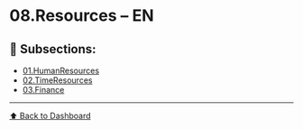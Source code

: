 # 08.Resources – EN

## 📁 Subsections:

- [01.HumanResources](./01.HumanResources/index)
- [02.TimeResources](./02.TimeResources/index)
- [03.Finance](./03.Finance/index)

---
[⬆ Back to Dashboard](../index)
